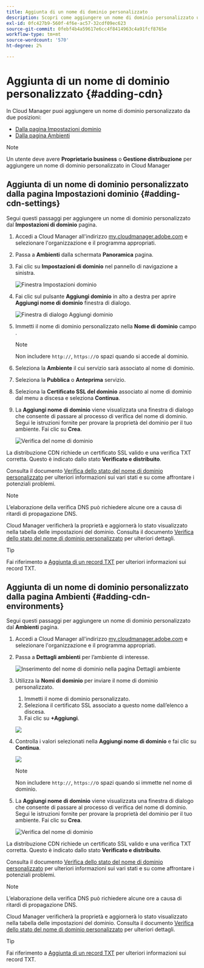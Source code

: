 ```yaml
---
title: Aggiunta di un nome di dominio personalizzato
description: Scopri come aggiungere un nome di dominio personalizzato utilizzando Cloud Manager.
exl-id: 0fc427b9-560f-4f6e-ac57-32cdf09ec623
source-git-commit: 0febf4b4a59617e6cc4f8414963c4a91fcf8765e
workflow-type: tm+mt
source-wordcount: '570'
ht-degree: 2%

---
```


# Aggiunta di un nome di dominio personalizzato {#adding-cdn}

In Cloud Manager puoi aggiungere un nome di dominio personalizzato da due posizioni:

* [Dalla pagina Impostazioni dominio](#adding-cdn-settings)
* [Dalla pagina Ambienti](#adding-cdn-environments)

>[!NOTE]
>
>Un utente deve avere **Proprietario business** o **Gestione distribuzione** per aggiungere un nome di dominio personalizzato in Cloud Manager

## Aggiunta di un nome di dominio personalizzato dalla pagina Impostazioni dominio {#adding-cdn-settings}

Segui questi passaggi per aggiungere un nome di dominio personalizzato dal **Impostazioni di dominio** pagina.

1. Accedi a Cloud Manager all&#39;indirizzo [my.cloudmanager.adobe.com](https://my.cloudmanager.adobe.com/) e selezionare l&#39;organizzazione e il programma appropriati.

1. Passa a **Ambienti** dalla schermata **Panoramica** pagina.

1. Fai clic su **Impostazioni di dominio** nel pannello di navigazione a sinistra.

   ![Finestra Impostazioni dominio](/help/implementing/cloud-manager/assets/cdn/cdn-create.png)

1. Fai clic sul pulsante **Aggiungi dominio** in alto a destra per aprire **Aggiungi nome di dominio** finestra di dialogo.

   ![Finestra di dialogo Aggiungi dominio](/help/implementing/cloud-manager/assets/cdn/add-cdn1.png)

1. Immetti il nome di dominio personalizzato nella **Nome di dominio** campo .

   >[!NOTE]
   >
   >Non includere `http://`, `https://`o spazi quando si accede al dominio.

1. Seleziona la **Ambiente** il cui servizio sarà associato al nome di dominio.

1. Seleziona la **Pubblica** o **Anteprima** servizio.

1. Seleziona la **Certificato SSL del dominio** associato al nome di dominio dal menu a discesa e seleziona **Continua**.

1. La **Aggiungi nome di dominio** viene visualizzata una finestra di dialogo che consente di passare al processo di verifica del nome di dominio. Segui le istruzioni fornite per provare la proprietà del dominio per il tuo ambiente. Fai clic su **Crea**.

   ![Verifica del nome di dominio](/help/implementing/cloud-manager/assets/cdn/cdn-create6.png)

La distribuzione CDN richiede un certificato SSL valido e una verifica TXT corretta. Questo è indicato dallo stato **Verificato e distribuito**.

Consulta il documento [Verifica dello stato del nome di dominio personalizzato](/help/implementing/cloud-manager/custom-domain-names/check-domain-name-status.md) per ulteriori informazioni sui vari stati e su come affrontare i potenziali problemi.

>[!NOTE]
>
>L’elaborazione della verifica DNS può richiedere alcune ore a causa di ritardi di propagazione DNS.
>
>Cloud Manager verificherà la proprietà e aggiornerà lo stato visualizzato nella tabella delle impostazioni del dominio. Consulta il documento [Verifica dello stato del nome di dominio personalizzato](/help/implementing/cloud-manager/custom-domain-names/check-domain-name-status.md) per ulteriori dettagli.

>[!TIP]
>
>Fai riferimento a [Aggiunta di un record TXT](/help/implementing/cloud-manager/custom-domain-names/add-text-record.md) per ulteriori informazioni sui record TXT.

## Aggiunta di un nome di dominio personalizzato dalla pagina Ambienti {#adding-cdn-environments}

Segui questi passaggi per aggiungere un nome di dominio personalizzato dal **Ambienti** pagina.

1. Accedi a Cloud Manager all&#39;indirizzo [my.cloudmanager.adobe.com](https://my.cloudmanager.adobe.com/) e selezionare l&#39;organizzazione e il programma appropriati.

1. Passa a **Dettagli ambienti** per l’ambiente di interesse.

   ![Inserimento del nome di dominio nella pagina Dettagli ambiente](/help/implementing/cloud-manager/assets/cdn/cdn-create4.png)

1. Utilizza la **Nomi di dominio** per inviare il nome di dominio personalizzato.

   1. Immetti il nome di dominio personalizzato.
   1. Seleziona il certificato SSL associato a questo nome dall’elenco a discesa.
   1. Fai clic su **+Aggiungi**.

   ![](/help/implementing/cloud-manager/assets/cdn/cdn-create3.png)

1. Controlla i valori selezionati nella **Aggiungi nome di dominio** e fai clic su **Continua**.

   ![](/help/implementing/cloud-manager/assets/cdn/cdn-create5.png)

   >[!NOTE]
   >
   >Non includere `http://`, `https://`o spazi quando si immette nel nome di dominio.

1. La **Aggiungi nome di dominio** viene visualizzata una finestra di dialogo che consente di passare al processo di verifica del nome di dominio. Segui le istruzioni fornite per provare la proprietà del dominio per il tuo ambiente. Fai clic su **Crea**.

   ![Verifica del nome di dominio](/help/implementing/cloud-manager/assets/cdn/cdn-create6.png)

La distribuzione CDN richiede un certificato SSL valido e una verifica TXT corretta. Questo è indicato dallo stato **Verificato e distribuito**.

Consulta il documento [Verifica dello stato del nome di dominio personalizzato](/help/implementing/cloud-manager/custom-domain-names/check-domain-name-status.md) per ulteriori informazioni sui vari stati e su come affrontare i potenziali problemi.

>[!NOTE]
>
>L’elaborazione della verifica DNS può richiedere alcune ore a causa di ritardi di propagazione DNS.
>
>Cloud Manager verificherà la proprietà e aggiornerà lo stato visualizzato nella tabella delle impostazioni del dominio. Consulta il documento [Verifica dello stato del nome di dominio personalizzato](/help/implementing/cloud-manager/custom-domain-names/check-domain-name-status.md) per ulteriori dettagli.

>[!TIP]
>
>Fai riferimento a [Aggiunta di un record TXT](/help/implementing/cloud-manager/custom-domain-names/add-text-record.md) per ulteriori informazioni sui record TXT.
